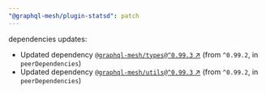 ```yaml
---
"@graphql-mesh/plugin-statsd": patch
---
```

dependencies updates:
  - Updated dependency [`@graphql-mesh/types@^0.99.3` ↗︎](https://www.npmjs.com/package/@graphql-mesh/types/v/0.99.3) (from `^0.99.2`, in `peerDependencies`)
  - Updated dependency [`@graphql-mesh/utils@^0.99.3` ↗︎](https://www.npmjs.com/package/@graphql-mesh/utils/v/0.99.3) (from `^0.99.2`, in `peerDependencies`)
